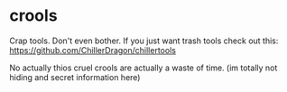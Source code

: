 # crools
Crap tools. Don't even bother. If you just want trash tools check out this: https://github.com/ChillerDragon/chillertools


No actually thios cruel crools are actually a waste of time.
(im totally not hiding and secret information here)
